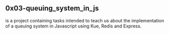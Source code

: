 ## 0x03-queuing_system_in_js
is a project containing tasks intended to teach us about the implementation of a queuing system in Javascript using Kue, Redis and Express.
